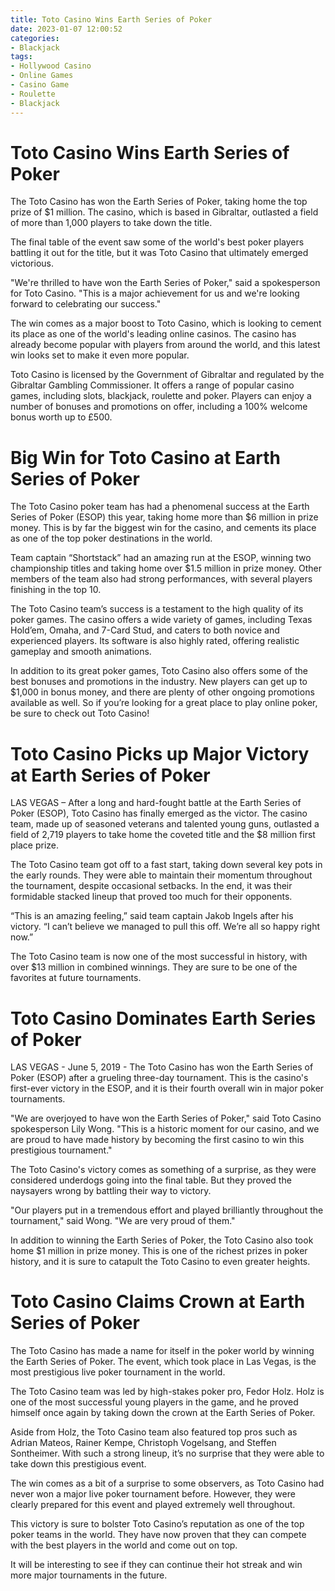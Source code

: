 ```yaml
---
title: Toto Casino Wins Earth Series of Poker
date: 2023-01-07 12:00:52
categories:
- Blackjack
tags:
- Hollywood Casino
- Online Games
- Casino Game
- Roulette
- Blackjack
---
```



#  Toto Casino Wins Earth Series of Poker

The Toto Casino has won the Earth Series of Poker, taking home the top prize of $1 million. The casino, which is based in Gibraltar, outlasted a field of more than 1,000 players to take down the title.

The final table of the event saw some of the world's best poker players battling it out for the title, but it was Toto Casino that ultimately emerged victorious.

"We're thrilled to have won the Earth Series of Poker," said a spokesperson for Toto Casino. "This is a major achievement for us and we're looking forward to celebrating our success."

The win comes as a major boost to Toto Casino, which is looking to cement its place as one of the world's leading online casinos. The casino has already become popular with players from around the world, and this latest win looks set to make it even more popular.

Toto Casino is licensed by the Government of Gibraltar and regulated by the Gibraltar Gambling Commissioner. It offers a range of popular casino games, including slots, blackjack, roulette and poker. Players can enjoy a number of bonuses and promotions on offer, including a 100% welcome bonus worth up to £500.

#  Big Win for Toto Casino at Earth Series of Poker

The Toto Casino poker team has had a phenomenal success at the Earth Series of Poker (ESOP) this year, taking home more than $6 million in prize money. This is by far the biggest win for the casino, and cements its place as one of the top poker destinations in the world.

Team captain “Shortstack” had an amazing run at the ESOP, winning two championship titles and taking home over $1.5 million in prize money. Other members of the team also had strong performances, with several players finishing in the top 10.

The Toto Casino team’s success is a testament to the high quality of its poker games. The casino offers a wide variety of games, including Texas Hold’em, Omaha, and 7-Card Stud, and caters to both novice and experienced players. Its software is also highly rated, offering realistic gameplay and smooth animations.

In addition to its great poker games, Toto Casino also offers some of the best bonuses and promotions in the industry. New players can get up to $1,000 in bonus money, and there are plenty of other ongoing promotions available as well. So if you’re looking for a great place to play online poker, be sure to check out Toto Casino!

#  Toto Casino Picks up Major Victory at Earth Series of Poker

LAS VEGAS – After a long and hard-fought battle at the Earth Series of Poker (ESOP), Toto Casino has finally emerged as the victor. The casino team, made up of seasoned veterans and talented young guns, outlasted a field of 2,719 players to take home the coveted title and the $8 million first place prize.

The Toto Casino team got off to a fast start, taking down several key pots in the early rounds. They were able to maintain their momentum throughout the tournament, despite occasional setbacks. In the end, it was their formidable stacked lineup that proved too much for their opponents.

“This is an amazing feeling,” said team captain Jakob Ingels after his victory. “I can’t believe we managed to pull this off. We’re all so happy right now.”

The Toto Casino team is now one of the most successful in history, with over $13 million in combined winnings. They are sure to be one of the favorites at future tournaments.

#  Toto Casino Dominates Earth Series of Poker

LAS VEGAS - June 5, 2019 - The Toto Casino has won the Earth Series of Poker (ESOP) after a grueling three-day tournament. This is the casino's first-ever victory in the ESOP, and it is their fourth overall win in major poker tournaments.

"We are overjoyed to have won the Earth Series of Poker," said Toto Casino spokesperson Lily Wong. "This is a historic moment for our casino, and we are proud to have made history by becoming the first casino to win this prestigious tournament."

The Toto Casino's victory comes as something of a surprise, as they were considered underdogs going into the final table. But they proved the naysayers wrong by battling their way to victory.

"Our players put in a tremendous effort and played brilliantly throughout the tournament," said Wong. "We are very proud of them."

In addition to winning the Earth Series of Poker, the Toto Casino also took home $1 million in prize money. This is one of the richest prizes in poker history, and it is sure to catapult the Toto Casino to even greater heights.

#  Toto Casino Claims Crown at Earth Series of Poker

The Toto Casino has made a name for itself in the poker world by winning the Earth Series of Poker. The event, which took place in Las Vegas, is the most prestigious live poker tournament in the world.

The Toto Casino team was led by high-stakes poker pro, Fedor Holz. Holz is one of the most successful young players in the game, and he proved himself once again by taking down the crown at the Earth Series of Poker.

Aside from Holz, the Toto Casino team also featured top pros such as Adrian Mateos, Rainer Kempe, Christoph Vogelsang, and Steffen Sontheimer. With such a strong lineup, it’s no surprise that they were able to take down this prestigious event.

The win comes as a bit of a surprise to some observers, as Toto Casino had never won a major live poker tournament before. However, they were clearly prepared for this event and played extremely well throughout.

This victory is sure to bolster Toto Casino’s reputation as one of the top poker teams in the world. They have now proven that they can compete with the best players in the world and come out on top.

It will be interesting to see if they can continue their hot streak and win more major tournaments in the future.